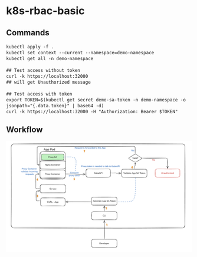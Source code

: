 # k8s-rbac-basic

## Commands
``` /bin/bash
kubectl apply -f .
kubectl set context --current --namespace=demo-namespace
kubectl get all -n demo-namespace

## Test access without token
curl -k https://localhost:32000
## will get Unauthorized message

## Test access with token
export TOKEN=$(kubectl get secret demo-sa-token -n demo-namespace -o jsonpath="{.data.token}" | base64 -d) 
curl -k https://localhost:32000 -H "Authorization: Bearer $TOKEN"
```

## Workflow
![workflow](./k8s-rbac-basic-workflow.png)
